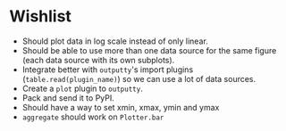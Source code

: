 Wishlist
========

- Should plot data in log scale instead of only linear.
- Should be able to use more than one data source for the same figure (each
  data source with its own subplots).
- Integrate better with `outputty`'s import plugins (`table.read(plugin_name)`)
  so we can use a lot of data sources.
- Create a `plot` plugin to `outputty`.
- Pack and send it to PyPI.
- Should have a way to set xmin, xmax, ymin and ymax
- `aggregate` should work on `Plotter.bar`
